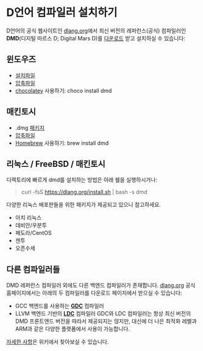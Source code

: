 # D언어 컴파일러 설치하기

D언어의 공식 웹사이트인 [dlang.org](https://dlang.org/)에서 최신 버전의 레퍼런스(공식) 컴파일러인 **DMD**(디지털 마르스 D; Digital Mars D)를 [다운로드](http://dlang.org/download.html/) 받고 설치하실 수 있습니다:

## 윈도우즈
* [설치파일](http://downloads.dlang.org/releases/2.x/2.071.1/dmd-2.071.1.exe/)
* [압축파일](http://downloads.dlang.org/releases/2.x/2.071.1/dmd.2.071.1.windows.7z/)
* [chocolatey](https://chocolatey.org/packages/dmd/) 사용하기: choco install dmd

## 매킨토시
* .dmg [패키지](http://downloads.dlang.org/releases/2.x/2.071.1/dmd.2.071.1.dmg/)
* [압축파일](http://downloads.dlang.org/releases/2.x/2.071.1/dmd.2.071.1.osx.tar.xz/)
* [Homebrew](http://brew.sh/) 사용하기: brew install dmd


## 리눅스 / FreeBSD / 매킨토시
디렉토리에 빠르게 dmd를 설치하는 방법은 아래 쉘을 실행하시거나:
> curl -fsS https://dlang.org/install.sh | bash -s dmd

다양한 리눅스 배포판들을 위한 패키지가 제공되고 있으니 참고하세요.

* 아치 리눅스
* 데비안/우분투
* 페도라/CentOS
* 젠투
* 오픈수세

## 다른 컴파일러들
DMD 레퍼런스 컴파일러 외에도 다른 백엔드 컴파일러가 존재합니다. [dlang.org](https://dlang.org) 공식 홈페이지에서는 아래의 두 컴파일러를 다운로드 페이지에서 받으실 수 있습니다:

* GCC 백엔드를 사용하는 **[GDC](http://gdcproject.org/downloads/)** 컴파일러
* LLVM 백엔드 기반의 **[LDC](https://github.com/ldc-developers/ldc#installation/)** 컴파일러
GDC와 LDC 컴파일러는 항상 최신 버전의 DMD 프론트엔드 버전을 따라서 제공되지는 않지만, 대신에 더 나은 최적화 레벨과 ARM과 같은 다양한 플랫폼에서 사용이 가능합니다.

[자세한 사항](https://wiki.dlang.org/Compilers/)은 위키에서 찾아보실 수 있습니다.
